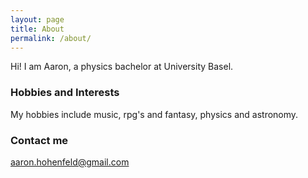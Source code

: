 ```yaml
---
layout: page
title: About
permalink: /about/
---
```


Hi! I am Aaron, a physics bachelor at University Basel.

### Hobbies and Interests

My hobbies include music, rpg's and fantasy, physics and astronomy.

### Contact me

[aaron.hohenfeld@gmail.com](mailto:aaron.hohenfeld@gmail.com)
